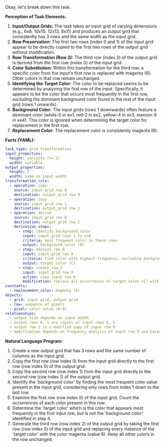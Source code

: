 Okay, let's break down this task.

**Perception of Task Elements:**

1.  **Input/Output Grids:** The task takes an input grid of varying dimensions (e.g., 6x8, 10x10, 12x13, 8x11) and produces an output grid that consistently has 3 rows and the same width as the input grid.
2.  **Row Preservation:** The first two rows (index 0 and 1) of the input grid appear to be directly copied to the first two rows of the output grid without modification.
3.  **Row Transformation (Row 2):** The third row (index 2) of the output grid is derived from the first row (index 0) of the input grid.
4.  **Color Substitution:** Within this transformation for the third row, a specific color from the input's first row is replaced with magenta (6). Other colors in that row remain unchanged.
5.  **Identifying the Target Color:** The color to be replaced seems to be determined by analyzing the first row of the input. Specifically, it appears to be the color that occurs most frequently in the first row, *excluding* the dominant background color found in the rest of the input grid (rows 1 onwards).
6.  **Background Color:** The input grids (rows 1 downwards) often feature a dominant color (white-0 in ex1, red-2 in ex2, yellow-4 in ex3, maroon-9 in ex4). This color is ignored when determining the target color for replacement in the first row.
7.  **Replacement Color:** The replacement color is consistently magenta (6).

**Facts (YAML):**


```yaml
task_type: grid_transformation
input_properties:
  height: variable (>= 2)
  width: variable
output_properties:
  height: 3
  width: same as input width
transformation_rule:
  - operation: copy
    source: input_grid row 0
    destination: output_grid row 0
  - operation: copy
    source: input_grid row 1
    destination: output_grid row 1
  - operation: derive
    source: input_grid row 0
    destination: output_grid row 2
    derivation_steps:
      - step: identify_background_color
        input: input_grid rows 1 to end
        criteria: most frequent color in these rows
        output: background_color (B)
      - step: analyze_row_0
        input: input_grid row 0
        criteria: find color with highest frequency, excluding background_color (B)
        output: target_color (C)
      - step: create_row_2
        input: input_grid row 0
        action: copy input row 0
        modification: replace all occurrences of target_color (C) with magenta (6)
constants:
  - replacement_color: magenta (6)
objects:
  - grid: input grid, output grid
  - row: sequence of pixels
  - pixel: color value (0-9)
relationships:
  - output size depends on input width
  - output rows 0, 1 are copies of input rows 0, 1
  - output row 2 is a modified copy of input row 0
  - modification depends on frequency analysis of input row 0 and background color identification
```


**Natural Language Program:**

1.  Create a new output grid that has 3 rows and the same number of columns as the input grid.
2.  Copy the first row (row index 0) from the input grid directly to the first row (row index 0) of the output grid.
3.  Copy the second row (row index 1) from the input grid directly to the second row (row index 1) of the output grid.
4.  Identify the 'background color' by finding the most frequent color value present in the input grid, considering only rows from index 1 down to the last row.
5.  Examine the first row (row index 0) of the input grid. Count the occurrences of each color present in this row.
6.  Determine the 'target color' which is the color that appears most frequently in the first input row, *but* is not the 'background color' identified in step 4.
7.  Generate the third row (row index 2) of the output grid by taking the first row (row index 0) of the input grid and replacing every instance of the 'target color' with the color magenta (value 6). Keep all other colors in the row unchanged.